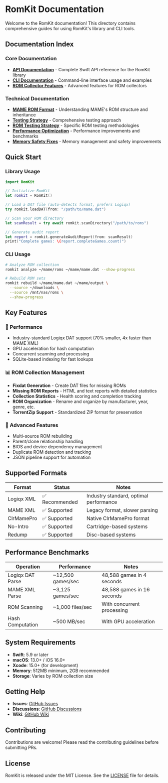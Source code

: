 # RomKit Documentation

Welcome to the RomKit documentation! This directory contains comprehensive guides for using RomKit's library and CLI tools.

## Documentation Index

### Core Documentation

- **[API Documentation](API.md)** - Complete Swift API reference for the RomKit library
- **[CLI Documentation](CLI.md)** - Command-line interface usage and examples
- **[ROM Collector Features](../RomKit/Documentation/ROMCollectorFeatures.md)** - Advanced features for ROM collectors

### Technical Documentation

- **[MAME ROM Format](MAME_ROM_Format.md)** - Understanding MAME's ROM structure and inheritance
- **[Testing Strategy](Testing_Strategy.md)** - Comprehensive testing approach
- **[ROM Testing Strategy](ROM_Testing_Strategy.md)** - Specific ROM testing methodologies
- **[Performance Optimization](Performance_Optimization.md)** - Performance improvements and benchmarks
- **[Memory Safety Fixes](Memory_Safety_Fixes.md)** - Memory management and safety improvements

## Quick Start

### Library Usage

```swift
import RomKit

// Initialize RomKit
let romkit = RomKit()

// Load a DAT file (auto-detects format, prefers Logiqx)
try romkit.loadDAT(from: "/path/to/mame.dat")

// Scan your ROM directory
let scanResult = try await romkit.scanDirectory("/path/to/roms")

// Generate audit report
let report = romkit.generateAuditReport(from: scanResult)
print("Complete games: \(report.completeGames.count)")
```

### CLI Usage

```bash
# Analyze ROM collection
romkit analyze ~/mame/roms ~/mame/mame.dat --show-progress

# Rebuild ROM sets
romkit rebuild ~/mame/mame.dat ~/mame/output \
  --source ~/downloads \
  --source /mnt/nas/roms \
  --show-progress
```

## Key Features

### 🚀 Performance
- Industry-standard Logiqx DAT support (70% smaller, 4x faster than MAME XML)
- GPU acceleration for hash computation
- Concurrent scanning and processing
- SQLite-based indexing for fast lookups

### 📊 ROM Collection Management
- **Fixdat Generation** - Create DAT files for missing ROMs
- **Missing ROM Reports** - HTML and text reports with detailed statistics
- **Collection Statistics** - Health scoring and completion tracking
- **ROM Organization** - Rename and organize by manufacturer, year, genre, etc.
- **TorrentZip Support** - Standardized ZIP format for preservation

### 🔧 Advanced Features
- Multi-source ROM rebuilding
- Parent/clone relationship handling
- BIOS and device dependency management
- Duplicate ROM detection and tracking
- JSON pipeline support for automation

## Supported Formats

| Format | Status | Notes |
|--------|--------|-------|
| Logiqx XML | ✅ Recommended | Industry standard, optimal performance |
| MAME XML | ✅ Supported | Legacy format, slower parsing |
| ClrMamePro | ✅ Supported | Native ClrMamePro format |
| No-Intro | ✅ Supported | Cartridge-based systems |
| Redump | ✅ Supported | Disc-based systems |

## Performance Benchmarks

| Operation | Performance | Notes |
|-----------|------------|-------|
| Logiqx DAT Parse | ~12,500 games/sec | 48,588 games in 4 seconds |
| MAME XML Parse | ~3,125 games/sec | 48,588 games in 16 seconds |
| ROM Scanning | ~1,000 files/sec | With concurrent processing |
| Hash Computation | ~500 MB/sec | With GPU acceleration |

## System Requirements

- **Swift**: 5.9 or later
- **macOS**: 13.0+ / iOS 16.0+
- **Xcode**: 15.0+ (for development)
- **Memory**: 512MB minimum, 2GB recommended
- **Storage**: Varies by ROM collection size

## Getting Help

- **Issues**: [GitHub Issues](https://github.com/barryw/RomKit/issues)
- **Discussions**: [GitHub Discussions](https://github.com/barryw/RomKit/discussions)
- **Wiki**: [GitHub Wiki](https://github.com/barryw/RomKit/wiki)

## Contributing

Contributions are welcome! Please read the contributing guidelines before submitting PRs.

## License

RomKit is released under the MIT License. See the [LICENSE](../LICENSE) file for details.